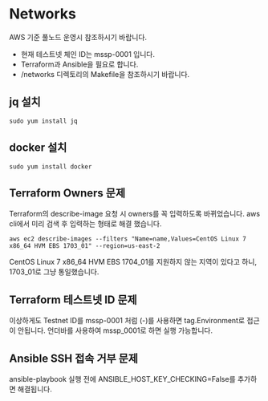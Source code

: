 # Networks

AWS 기준 풀노드 운영시 참조하시기 바랍니다.

- 현재 테스트넷 체인 ID는 mssp-0001 입니다.
- Terraform과 Ansible을 필요로 합니다.
- /networks 디렉토리의 Makefile을 참조하시기 바랍니다.

## jq 설치

    sudo yum install jq

## docker 설치

    sudo yum install docker
    
## Terraform Owners 문제

Terraform의 describe-image 요청 시 owners를 꼭 입력하도록 바뀌었습니다. aws cli에서 미리 검색 후 입력하는 형태로 해결 했습니다.

    aws ec2 describe-images --filters "Name=name,Values=CentOS Linux 7 x86_64 HVM EBS 1703_01" --region=us-east-2

CentOS Linux 7 x86_64 HVM EBS 1704_01를 지원하지 않는 지역이 있다고 하니, 1703_01로 그냥 통일했습니다.

## Terraform 테스트넷 ID 문제

이상하게도 Testnet ID를 mssp-0001 처럼 (-)를 사용하면 tag.Environment로 접근이 안됩니다.
언더바를 사용하여 mssp_0001로 하면 실행 가능합니다.

## Ansible SSH 접속 거부 문제

ansible-playbook 실행 전에 ANSIBLE_HOST_KEY_CHECKING=False를 추가하면 해결됩니다.